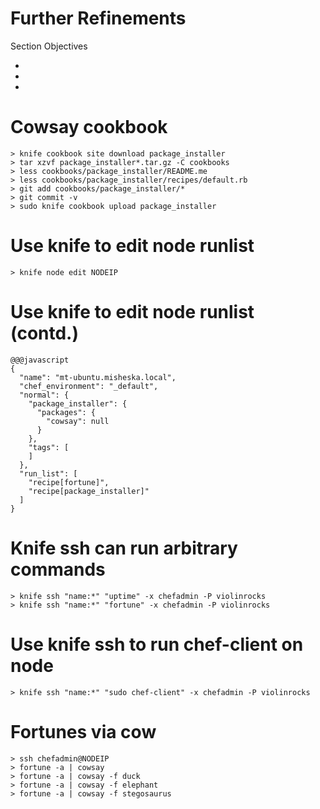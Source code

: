 # Further Refinements

Section Objectives

* 
* 
*

# Cowsay cookbook

    > knife cookbook site download package_installer
    > tar xzvf package_installer*.tar.gz -C cookbooks
    > less cookbooks/package_installer/README.me
    > less cookbooks/package_installer/recipes/default.rb
    > git add cookbooks/package_installer/*
    > git commit -v
    > sudo knife cookbook upload package_installer

# Use knife to edit node runlist

    > knife node edit NODEIP

# Use knife to edit node runlist (contd.)

    @@@javascript
    {
      "name": "mt-ubuntu.misheska.local",
      "chef_environment": "_default",
      "normal": {
        "package_installer": {
          "packages": {
            "cowsay": null
          }
        },
        "tags": [
        ]
      },
      "run_list": [
        "recipe[fortune]",
        "recipe[package_installer]"
      ]
    }

# Knife ssh can run arbitrary commands

    > knife ssh "name:*" "uptime" -x chefadmin -P violinrocks
    > knife ssh "name:*" "fortune" -x chefadmin -P violinrocks

# Use knife ssh to run chef-client on node

    > knife ssh "name:*" "sudo chef-client" -x chefadmin -P violinrocks

# Fortunes via cow

    > ssh chefadmin@NODEIP
    > fortune -a | cowsay
    > fortune -a | cowsay -f duck
    > fortune -a | cowsay -f elephant
    > fortune -a | cowsay -f stegosaurus

